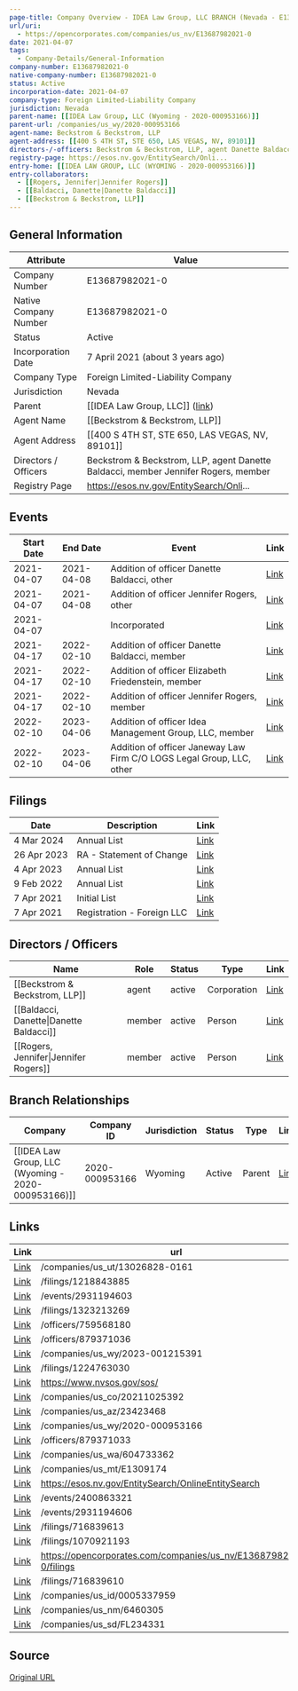 ```yaml
---
page-title: Company Overview - IDEA Law Group, LLC BRANCH (Nevada - E13687982021-0)
url/uri:
  - https://opencorporates.com/companies/us_nv/E13687982021-0
date: 2021-04-07
tags:
  - Company-Details/General-Information
company-number: E13687982021-0
native-company-number: E13687982021-0
status: Active
incorporation-date: 2021-04-07
company-type: Foreign Limited-Liability Company
jurisdiction: Nevada
parent-name: [[IDEA Law Group, LLC (Wyoming - 2020-000953166)]]
parent-url: /companies/us_wy/2020-000953166
agent-name: Beckstrom & Beckstrom, LLP
agent-address: [[400 S 4TH ST, STE 650, LAS VEGAS, NV, 89101]]
directors-/-officers: Beckstrom & Beckstrom, LLP, agent Danette Baldacci, member Jennifer Rogers, member
registry-page: https://esos.nv.gov/EntitySearch/Onli...
entry-home: [[IDEA LAW GROUP, LLC (WYOMING - 2020-000953166)]]
entry-collaborators:
  - [[Rogers, Jennifer|Jennifer Rogers]]
  - [[Baldacci, Danette|Danette Baldacci]]
  - [[Beckstrom & Beckstrom, LLP]]
---
```


## General Information
| Attribute          | Value                                       |
|--------------------|---------------------------------------------|
| Company Number     | E13687982021-0                              |
| Native Company Number | E13687982021-0                              |
| Status             | Active                                      |
| Incorporation Date | 7 April 2021 (about 3 years ago)            |
| Company Type       | Foreign Limited-Liability Company           |
| Jurisdiction       | Nevada                                      |
| Parent             | [[IDEA Law Group, LLC]] ([link](/companies/us_wy/2020-000953166)) |
| Agent Name         | [[Beckstrom & Beckstrom, LLP]]              |
| Agent Address      | [[400 S 4TH ST, STE 650, LAS VEGAS, NV, 89101]] |
| Directors / Officers | Beckstrom & Beckstrom, LLP, agent Danette Baldacci, member Jennifer Rogers, member |
| Registry Page      | https://esos.nv.gov/EntitySearch/Onli...    |

## Events

| Start Date | End Date   | Event                                                   | Link |
|------------|------------|-------------------------------------------------------|------|
| 2021-04-07 | 2021-04-08 | Addition of officer Danette Baldacci, other             | [Link](https://opencorporates.com/events/1986939449) |
| 2021-04-07 | 2021-04-08 | Addition of officer Jennifer Rogers, other              | [Link](https://opencorporates.com/events/1986939458) |
| 2021-04-07 |            | Incorporated                                            | [Link](https://opencorporates.com/events/1986939473) |
| 2021-04-17 | 2022-02-10 | Addition of officer Danette Baldacci, member            | [Link](https://opencorporates.com/events/2400863246) |
| 2021-04-17 | 2022-02-10 | Addition of officer Elizabeth Friedenstein, member      | [Link](https://opencorporates.com/events/2400863321) |
| 2021-04-17 | 2022-02-10 | Addition of officer Jennifer Rogers, member             | [Link](https://opencorporates.com/events/2400863297) |
| 2022-02-10 | 2023-04-06 | Addition of officer Idea Management Group, LLC, member  | [Link](https://opencorporates.com/events/2931194603) |
| 2022-02-10 | 2023-04-06 | Addition of officer Janeway Law Firm C/O LOGS Legal Group, LLC, other | [Link](https://opencorporates.com/events/2931194606) |

## Filings
| Date        | Description                    | Link |
|-------------|--------------------------------|-------|
| 4 Mar 2024  | Annual List                    | [Link](https://opencorporates.com/filings/1323213269) |
| 26 Apr 2023 | RA - Statement of Change       | [Link](https://opencorporates.com/filings/1224763030) |
| 4 Apr 2023  | Annual List                    | [Link](https://opencorporates.com/filings/1218843885) |
| 9 Feb 2022  | Annual List                    | [Link](https://opencorporates.com/filings/1070921193) |
| 7 Apr 2021  | Initial List                   | [Link](https://opencorporates.com/filings/716839613) |
| 7 Apr 2021  | Registration - Foreign LLC     | [Link](https://opencorporates.com/filings/716839610) |

## Directors / Officers
| Name                 | Role            | Status     | Type        | Link |
|----------------------|-----------------|------------|-------------|------|
| [[Beckstrom & Beckstrom, LLP]] | agent           | active     | Corporation | [Link](https://opencorporates.com/officers/759568180) |
| [[Baldacci, Danette\|Danette Baldacci]] | member          | active     | Person      | [Link](https://opencorporates.com/officers/879371033) |
| [[Rogers, Jennifer\|Jennifer Rogers]] | member          | active     | Person      | [Link](https://opencorporates.com/officers/879371036) |

## Branch Relationships
| Company                       | Company ID            | Jurisdiction         | Status   | Type       | Link                                | Start Date   | End Date     | Statement Link                      |
|--------------------------------|----------------------|----------------------|----------|------------|-------------------------------------|--------------|--------------|-------------------------------------|
| [[IDEA Law Group, LLC (Wyoming - 2020-000953166)]] | 2020-000953166       | Wyoming              | Active   | Parent     | [Link](https://opencorporates.com/companies/us_wy/2020-000953166) | 21 Oct 2020  | N/A          | [Statement](https://opencorporates.com/statements/1033736381) |

## Links
| Link   | url                            
|--------|--------------------------------|
| [Link](/companies/us_ut/13026828-0161) |/companies/us_ut/13026828-0161|
| [Link](/filings/1218843885) |/filings/1218843885           |
| [Link](/events/2931194603) |/events/2931194603            |
| [Link](/filings/1323213269) |/filings/1323213269           |
| [Link](/officers/759568180) |/officers/759568180           |
| [Link](/officers/879371036) |/officers/879371036           |
| [Link](/companies/us_wy/2023-001215391) |/companies/us_wy/2023-001215391|
| [Link](/filings/1224763030) |/filings/1224763030           |
| [Link](https://www.nvsos.gov/sos/) |https://www.nvsos.gov/sos/    |
| [Link](/companies/us_co/20211025392) |/companies/us_co/20211025392  |
| [Link](/companies/us_az/23423468) |/companies/us_az/23423468     |
| [Link](/companies/us_wy/2020-000953166) |/companies/us_wy/2020-000953166|
| [Link](/officers/879371033) |/officers/879371033           |
| [Link](/companies/us_wa/604733362) |/companies/us_wa/604733362    |
| [Link](/companies/us_mt/E1309174) |/companies/us_mt/E1309174     |
| [Link](https://esos.nv.gov/EntitySearch/OnlineEntitySearch) |https://esos.nv.gov/EntitySearch/OnlineEntitySearch|
| [Link](/events/2400863321) |/events/2400863321            |
| [Link](/events/2931194606) |/events/2931194606            |
| [Link](/filings/716839613) |/filings/716839613            |
| [Link](/filings/1070921193) |/filings/1070921193           |
| [Link](https://opencorporates.com/companies/us_nv/E13687982021-0/filings) |https://opencorporates.com/companies/us_nv/E13687982021-0/filings|
| [Link](/filings/716839610) |/filings/716839610            |
| [Link](/companies/us_id/0005337959) |/companies/us_id/0005337959   |
| [Link](/companies/us_nm/6460305) |/companies/us_nm/6460305      |
| [Link](/companies/us_sd/FL234331) |/companies/us_sd/FL234331     |

## Source
[Original URL](https://opencorporates.com/companies/us_nv/E13687982021-0)
